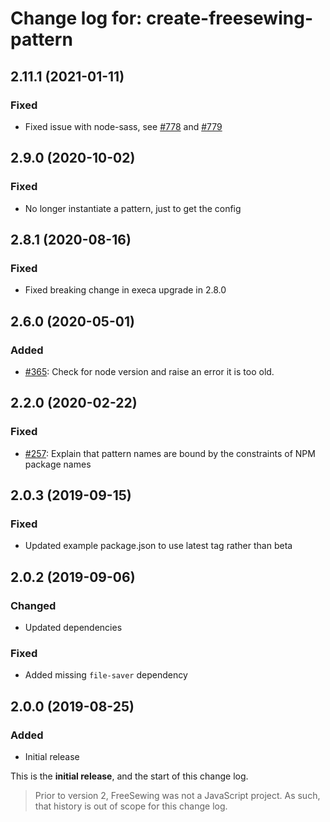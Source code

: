 # Change log for: create-freesewing-pattern


## 2.11.1 (2021-01-11)

### Fixed

 - Fixed issue with node-sass, see [#778](https://github.com/freesewing/freesewing/issues/778) and [#779](https://github.com/freesewing/freesewing/issues/779)

## 2.9.0 (2020-10-02)

### Fixed

 - No longer instantiate a pattern, just to get the config

## 2.8.1 (2020-08-16)

### Fixed

 - Fixed breaking change in execa upgrade in 2.8.0

## 2.6.0 (2020-05-01)

### Added

 - [#365](https://github.com/freesewing/freesewing/issues/365): Check for node version and raise an error it is too old.

## 2.2.0 (2020-02-22)

### Fixed

 - [#257](https://github.com/freesewing/freesewing/issues/257): Explain that pattern names are bound by the constraints of NPM package names

## 2.0.3 (2019-09-15)

### Fixed

 - Updated example package.json to use latest tag rather than beta

## 2.0.2 (2019-09-06)

### Changed

 - Updated dependencies

### Fixed

 - Added missing `file-saver` dependency

## 2.0.0 (2019-08-25)

### Added

 - Initial release


This is the **initial release**, and the start of this change log.

> Prior to version 2, FreeSewing was not a JavaScript project.
> As such, that history is out of scope for this change log.

